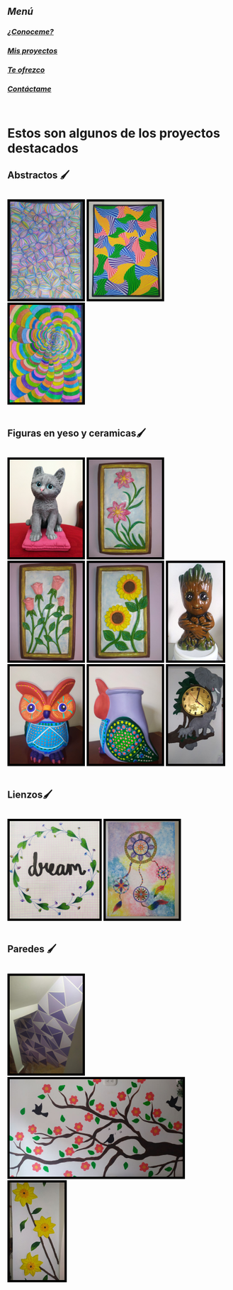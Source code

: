## ***Menú***

### [*¿Conoceme?*](./About.md)<br/>
### [*Mis proyectos*](./About.md)<br/>
### [*Te ofrezco*](./Services.md)<br/>
### [*Contáctame*](./Contact.md)<br/>
</br>

# **Estos son algunos de los proyectos destacados**

## **Abstractos  🖌**
</br>
<img src="../Assets/Images/abstract.jpg"
    widht="220" height="220"
    style="border: black 5px solid;">
<img src="../Assets/Images/abstract1.jpg"
    widht="220" height="220"
    style="border: black 5px solid;">
<img src="../Assets/Images/spiderweb.jpg"
    widht="220" height="220"
    style="border: black 5px solid;">  
</br>
</br>

## **Figuras en yeso y ceramicas🖌**
</br>
<img src="../Assets/Images/cat.jpg"
    widht="220" height="220"
    style="border: black 5px solid;">
<img src="../Assets/Images/flower.jpg"
    widht="220" height="220"
    style="border: black 5px solid;">
<img src="../Assets/Images/roses.jpg"
    widht="220" height="220"
    style="border: black 5px solid;">
<img src="../Assets/Images/sunflower.jpg"
    widht="220" height="220"
    style="border: black 5px solid;">
<img src="../Assets/Images/grud.jpg"
    widht="220" height="220"
    style="border: black 5px solid;">
<img src="../Assets/Images/owl.jpg"
    widht="220" height="220"
    style="border: black 5px solid;">
<img src="../Assets/Images/profile owl.jpg"
    widht="220" height="220"
    style="border: black 5px solid;">
<img src="../Assets/Images/clock.jpg"
    widht="220" height="220"
    style="border: black 5px solid;">
</br>
</br>

## **Lienzos🖌**
</br>
<img src="../Assets/Images/dream.jpg"
    widht="220" height="220"
    style="border: black 5px solid;">
<img src="../Assets/Images/dreamcatcher.jpg"
    widht="220" height="220"
    style="border: black 5px solid;">
</br>
</br>

## **Paredes 🖌**
</br>
<img src="../Assets/Images/wall.jpg"
    widht="220" height="220"
    style="border: black 5px solid;">
<img src="../Assets/Images/tree wall.jpg"
    widht="220" height="220"
    style="border: black 5px solid;">
<img src="../Assets/Images/sunflower wall.jpg"
    widht="220" height="220"
    style="border: black 5px solid;">